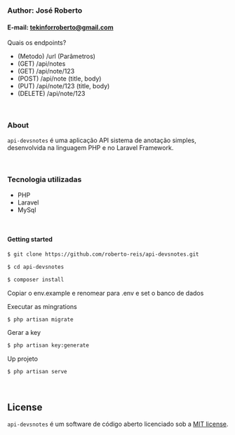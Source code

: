 ### Author: José Roberto
#### E-mail: tekinforroberto@gmail.com

Quais os endpoints?
- (Metodo) /url (Parâmetros)
- (GET) /api/notes
- (GET) /api/note/123
- (POST) /api/note (title, body)
- (PUT) /api/note/123 (title, body)
- (DELETE) /api/note/123

<br />

### About

`api-devsnotes` é uma aplicação API sistema de anotação simples, desenvolvida na linguagem PHP e no Laravel Framework.

<br />

### Tecnologia utilizadas

- PHP
- Laravel
- MySql

<br />

#### Getting started

```bash
$ git clone https://github.com/roberto-reis/api-devsnotes.git
```

```bash
$ cd api-devsnotes
```

```bash
$ composer install
```

Copiar o env.example e renomear para .env e set o banco de dados

Executar as mingrations
```bash
$ php artisan migrate
```

Gerar a key
```bash
$ php artisan key:generate
```

Up projeto
```bash
$ php artisan serve
```

<br />

## License
`api-devsnotes` é um software de código aberto licenciado sob a [MIT license](https://opensource.org/licenses/MIT).




